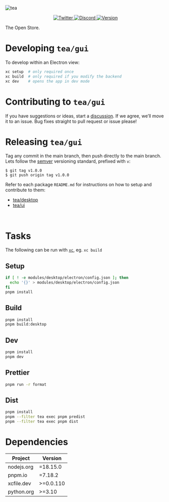 ![tea](https://tea.xyz/banner.png)

<p align="center">
  <a href="https://twitter.com/teaxyz">
    <img src="https://img.shields.io/twitter/follow/teaxyz?style=flat&label=%40teaxyz&logo=twitter&color=2675f5&logoColor=fff" alt="Twitter" />
  </a>
  <a href="https://discord.gg/JKzuqrW9">
    <img src="https://img.shields.io/discord/906608167901876256?label=discord&color=29f746" alt="Discord" />
  </a>
  <a href="#">
    <img src="https://img.shields.io/github/v/release/teaxyz/cli?label=tea/cli&color=ff00ff" alt="Version" />
  </a>
</p>

The Open Store.


# Developing `tea/gui`

To develop within an Electron view:

```sh
xc setup  # only required once
xc build  # only required if you modify the backend
xc dev    # opens the app in dev mode
```

# Contributing to `tea/gui`
If you have suggestions or ideas, start a [discussion]. If we agree, we’ll move it to an issue. Bug fixes straight to pull request or issue please!


# Releasing `tea/gui`

Tag any commit in the main branch, then push directly to the main branch.
Lets follow the [semver] versioning standard, prefixed with `v`:

```
$ git tag v1.0.0
$ git push origin tag v1.0.0
```

Refer to each package `README.md` for instructions on how to setup and
contribute to them:

* [tea/desktop](./modules/desktop/README.md)
* [tea/ui](./modules/ui/README.md)

&nbsp;



# Tasks

The following can be run with [`xc`], eg. `xc build`

## Setup

```sh
if [ ! -e modules/desktop/electron/config.json ]; then
  echo '{}' > modules/desktop/electron/config.json
fi
pnpm install
```

## Build

```sh
pnpm install
pnpm build:desktop
```

## Dev

```sh
pnpm install
pnpm dev
```

## Prettier

```sh
pnpm run -r format
```

## Dist

```sh
pnpm install
pnpm --filter tea exec pnpm predist
pnpm --filter tea exec pnpm dist
```

# Dependencies

| Project                           |  Version  |
|-----------------------------------|-----------|
| nodejs.org                        | =18.15.0  |
| pnpm.io                           | =7.18.2   |
| xcfile.dev                        | >=0.0.110 |
| python.org                        | >=3.10    |

[aws/cli]: https://aws.amazon.com/cli/
[`xc`]: https://xcfile.dev
[semver]: https://semver.org
[notion]: https://www.notion.so/teaxyz/tea-gui-fdd9f50aa980432fa370b2cf6a03cb50
[discussion]: https://github.com/orgs/teaxyz/discussions